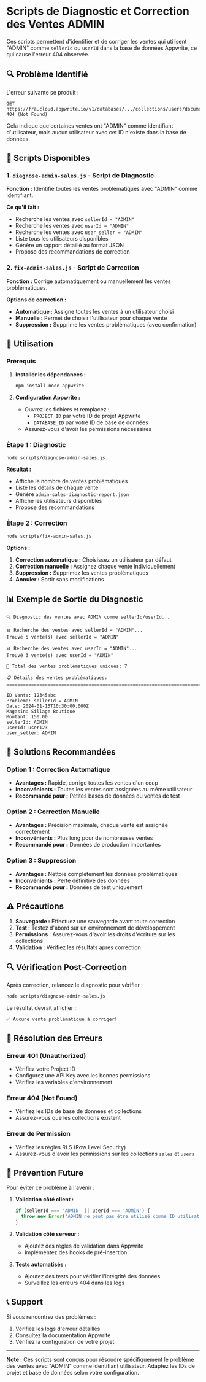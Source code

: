 # Scripts de Diagnostic et Correction des Ventes ADMIN

Ces scripts permettent d'identifier et de corriger les ventes qui utilisent "ADMIN" comme `sellerId` ou `userId` dans la base de données Appwrite, ce qui cause l'erreur 404 observée.

## 🔍 Problème Identifié

L'erreur suivante se produit :
```
GET https://fra.cloud.appwrite.io/v1/databases/.../collections/users/documents/ADMIN 404 (Not Found)
```

Cela indique que certaines ventes ont "ADMIN" comme identifiant d'utilisateur, mais aucun utilisateur avec cet ID n'existe dans la base de données.

## 📁 Scripts Disponibles

### 1. `diagnose-admin-sales.js` - Script de Diagnostic

**Fonction :** Identifie toutes les ventes problématiques avec "ADMIN" comme identifiant.

**Ce qu'il fait :**
- Recherche les ventes avec `sellerId = "ADMIN"`
- Recherche les ventes avec `userId = "ADMIN"`
- Recherche les ventes avec `user_seller = "ADMIN"`
- Liste tous les utilisateurs disponibles
- Génère un rapport détaillé au format JSON
- Propose des recommandations de correction

### 2. `fix-admin-sales.js` - Script de Correction

**Fonction :** Corrige automatiquement ou manuellement les ventes problématiques.

**Options de correction :**
- **Automatique :** Assigne toutes les ventes à un utilisateur choisi
- **Manuelle :** Permet de choisir l'utilisateur pour chaque vente
- **Suppression :** Supprime les ventes problématiques (avec confirmation)

## 🚀 Utilisation

### Prérequis

1. **Installer les dépendances :**
   ```bash
   npm install node-appwrite
   ```

2. **Configuration Appwrite :**
   - Ouvrez les fichiers et remplacez :
     - `PROJECT_ID` par votre ID de projet Appwrite
     - `DATABASE_ID` par votre ID de base de données
   - Assurez-vous d'avoir les permissions nécessaires

### Étape 1 : Diagnostic

```bash
node scripts/diagnose-admin-sales.js
```

**Résultat :**
- Affiche le nombre de ventes problématiques
- Liste les détails de chaque vente
- Génère `admin-sales-diagnostic-report.json`
- Affiche les utilisateurs disponibles
- Propose des recommandations

### Étape 2 : Correction

```bash
node scripts/fix-admin-sales.js
```

**Options :**
1. **Correction automatique :** Choisissez un utilisateur par défaut
2. **Correction manuelle :** Assignez chaque vente individuellement
3. **Suppression :** Supprimez les ventes problématiques
4. **Annuler :** Sortir sans modifications

## 📊 Exemple de Sortie du Diagnostic

```
🔍 Diagnostic des ventes avec ADMIN comme sellerId/userId...

📊 Recherche des ventes avec sellerId = "ADMIN"...
Trouvé 5 vente(s) avec sellerId = "ADMIN"

📊 Recherche des ventes avec userId = "ADMIN"...
Trouvé 3 vente(s) avec userId = "ADMIN"

🚨 Total des ventes problématiques uniques: 7

📋 Détails des ventes problématiques:
================================================================================

ID Vente: 12345abc
Problème: sellerId = ADMIN
Date: 2024-01-15T10:30:00.000Z
Magasin: Sillage Boutique
Montant: 150.00
sellerId: ADMIN
userId: user123
user_seller: ADMIN
```

## 🔧 Solutions Recommandées

### Option 1 : Correction Automatique
- **Avantages :** Rapide, corrige toutes les ventes d'un coup
- **Inconvénients :** Toutes les ventes sont assignées au même utilisateur
- **Recommandé pour :** Petites bases de données ou ventes de test

### Option 2 : Correction Manuelle
- **Avantages :** Précision maximale, chaque vente est assignée correctement
- **Inconvénients :** Plus long pour de nombreuses ventes
- **Recommandé pour :** Données de production importantes

### Option 3 : Suppression
- **Avantages :** Nettoie complètement les données problématiques
- **Inconvénients :** Perte définitive des données
- **Recommandé pour :** Données de test uniquement

## ⚠️ Précautions

1. **Sauvegarde :** Effectuez une sauvegarde avant toute correction
2. **Test :** Testez d'abord sur un environnement de développement
3. **Permissions :** Assurez-vous d'avoir les droits d'écriture sur les collections
4. **Validation :** Vérifiez les résultats après correction

## 🔍 Vérification Post-Correction

Après correction, relancez le diagnostic pour vérifier :
```bash
node scripts/diagnose-admin-sales.js
```

Le résultat devrait afficher :
```
✅ Aucune vente problématique à corriger!
```

## 🐛 Résolution des Erreurs

### Erreur 401 (Unauthorized)
- Vérifiez votre Project ID
- Configurez une API Key avec les bonnes permissions
- Vérifiez les variables d'environnement

### Erreur 404 (Not Found)
- Vérifiez les IDs de base de données et collections
- Assurez-vous que les collections existent

### Erreur de Permission
- Vérifiez les règles RLS (Row Level Security)
- Assurez-vous d'avoir les permissions sur les collections `sales` et `users`

## 📝 Prévention Future

Pour éviter ce problème à l'avenir :

1. **Validation côté client :**
   ```javascript
   if (sellerId === 'ADMIN' || userId === 'ADMIN') {
     throw new Error('ADMIN ne peut pas être utilisé comme ID utilisateur');
   }
   ```

2. **Validation côté serveur :**
   - Ajoutez des règles de validation dans Appwrite
   - Implémentez des hooks de pré-insertion

3. **Tests automatisés :**
   - Ajoutez des tests pour vérifier l'intégrité des données
   - Surveillez les erreurs 404 dans les logs

## 📞 Support

Si vous rencontrez des problèmes :
1. Vérifiez les logs d'erreur détaillés
2. Consultez la documentation Appwrite
3. Vérifiez la configuration de votre projet

---

**Note :** Ces scripts sont conçus pour résoudre spécifiquement le problème des ventes avec "ADMIN" comme identifiant utilisateur. Adaptez les IDs de projet et base de données selon votre configuration.